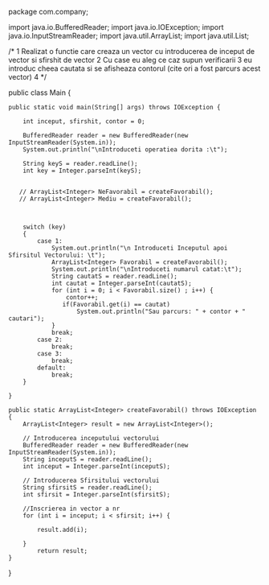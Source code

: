 package com.company;

import java.io.BufferedReader;
import java.io.IOException;
import java.io.InputStreamReader;
import java.util.ArrayList;
import java.util.List;

/*
1 Realizat o functie care creaza un vector cu introducerea de inceput de vector si sfirshit de vector
2 Cu case eu aleg ce caz supun verificarii
3 eu introduc cheea cautata si se afisheaza contorul (cite ori a fost parcurs acest vector)
4
 */

public class Main {

    public static void main(String[] args) throws IOException {

        int inceput, sfirshit, contor = 0;

        BufferedReader reader = new BufferedReader(new InputStreamReader(System.in));
        System.out.println("\nIntroduceti operatiea dorita :\t");

        String keyS = reader.readLine();
        int key = Integer.parseInt(keyS);


       // ArrayList<Integer> NeFavorabil = createFavorabil();
       // ArrayList<Integer> Mediu = createFavorabil();



        switch (key)
        {
            case 1:
                System.out.println("\n Introduceti Inceputul apoi Sfirsitul Vectorului: \t");
                ArrayList<Integer> Favorabil = createFavorabil();
                System.out.println("\nIntroduceti numarul catat:\t");
                String cautatS = reader.readLine();
                int cautat = Integer.parseInt(cautatS);
                for (int i = 0; i < Favorabil.size() ; i++) {
                    contor++;
                   if(Favorabil.get(i) == cautat)
                       System.out.println("Sau parcurs: " + contor + " cautari");
                }
                break;
            case 2:
                break;
            case 3:
                break;
            default:
                break;
        }

    }

    public static ArrayList<Integer> createFavorabil() throws IOException {
        ArrayList<Integer> result = new ArrayList<Integer>();

        // Introducerea inceputului vectorului
        BufferedReader reader = new BufferedReader(new InputStreamReader(System.in));
        String inceputS = reader.readLine();
        int inceput = Integer.parseInt(inceputS);

        // Introducerea Sfirsitului vectorului
        String sfirsitS = reader.readLine();
        int sfirsit = Integer.parseInt(sfirsitS);

        //Inscrierea in vector a nr
        for (int i = inceput; i < sfirsit; i++) {

            result.add(i);

        }
            return result;
    }
}
